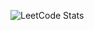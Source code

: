 ![LeetCode Stats](https://leetcode.card.workers.dev/komour?theme=forest&font=baloo&extension=activity)